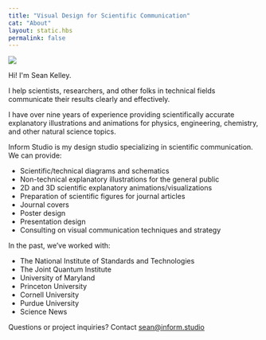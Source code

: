 ```yaml
---
title: "Visual Design for Scientific Communication"
cat: "About"
layout: static.hbs
permalink: false
---
```

<div id="about" class="mw6 right tc-l tl">
  <img src="/images/headshot.jpg" class="w4 h4 br-100 dib mb1-l mb0 ba b--dark-gray mt2 headshot">
  <p class="f3-l f4 fw4 mt2-l mt0 pt1 pt0-l">Hi! I'm Sean Kelley.</p>
  <p class="f5 mt2-l mt0 measure tl">I help scientists, researchers, and other folks in technical fields communicate their results clearly and effectively.</p>
</div>

I have over nine years of experience providing scientifically accurate explanatory illustrations and animations for physics, engineering, chemistry, and other natural science topics.

Inform Studio is my design studio specializing in scientific communication. We can provide:

- Scientific/technical diagrams and schematics
- Non-technical explanatory illustrations for the general public
- 2D and 3D scientific explanatory animations/visualizations
- Preparation of scientific figures for journal articles
- Journal covers
- Poster design
- Presentation design
- Consulting on visual communication techniques and strategy

In the past, we’ve worked with:

- The National Institute of Standards and Technologies
- The Joint Quantum Institute
- University of Maryland
- Princeton University
- Cornell University
- Purdue University
- Science News

<p class="f5 measure tl">Questions or project inquiries? Contact <a class="blue link bb" href="mailto:sean@inform.studio.">sean@inform.studio</a></p>